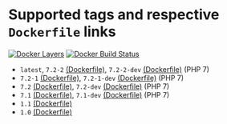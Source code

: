 # Supported tags and respective `Dockerfile` links
[![Docker Layers](https://images.microbadger.com/badges/image/ardeveloppement/php.svg)][microbadger]
[![Docker Build Status](https://img.shields.io/docker/cloud/build/ardeveloppement/php.svg)][dockerstore]

* `latest`, `7.2-2` [(Dockerfile)](https://github.com/ArDeveloppement/docker-images/blob/master/php/7.2-2/Dockerfile), `7.2-2-dev` [(Dockerfile)](https://github.com/ArDeveloppement/docker-images/blob/master/php/7.2-2/dev/Dockerfile) (PHP 7)
* `7.2-1` [(Dockerfile)](https://github.com/ArDeveloppement/docker-images/blob/master/php/7.2-1/Dockerfile), `7.2-1-dev` [(Dockerfile)](https://github.com/ArDeveloppement/docker-images/blob/master/php/7.2-1/dev/Dockerfile) (PHP 7)
* `7.2` [(Dockerfile)](https://github.com/ArDeveloppement/docker-images/blob/master/php/7.2/Dockerfile), `7.2-dev` [(Dockerfile)](https://github.com/ArDeveloppement/docker-images/blob/master/php/7.2/dev/Dockerfile) (PHP 7)
* `7.1` [(Dockerfile)](https://github.com/ArDeveloppement/docker-images/blob/master/php/7.1/Dockerfile), `7.1-dev` [(Dockerfile)](https://github.com/ArDeveloppement/docker-images/blob/master/php/7.1/dev/Dockerfile) (PHP 7)
* `1.1` [(Dockerfile)](https://github.com/ArDeveloppement/docker-images/blob/master/php/1.1/Dockerfile)
* `1.0` [(Dockerfile)](https://github.com/ArDeveloppement/docker-images/blob/master/php/1.0/Dockerfile)

[microbadger]: https://microbadger.com/images/ardeveloppement/php
[dockerstore]: https://store.docker.com/community/images/ardeveloppement/php
